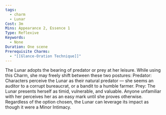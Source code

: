 ```yaml
---
tags:
  - charm
  - Lunar
Cost: 3m
Mins: Appearance 2, Essence 1
Type: Reflexive
Keywords:
  - None
Duration: One scene
Prerequisite Charms:
  - "[[Glance-Oration Technique]]"
---
```

The Lunar adopts the bearing of predator or prey at her leisure. While using this Charm, she may freely shift between these two postures: Predator: Characters perceive the Lunar as their natural predator — she seems an auditor to a corrupt bureaucrat, or a bandit to a humble farmer. Prey: The Lunar presents herself as timid, vulnerable, and valuable. Anyone unfamiliar with her perceives her as an easy mark until she proves otherwise. Regardless of the option chosen, the Lunar can leverage its impact as though it were a Minor Intimacy.